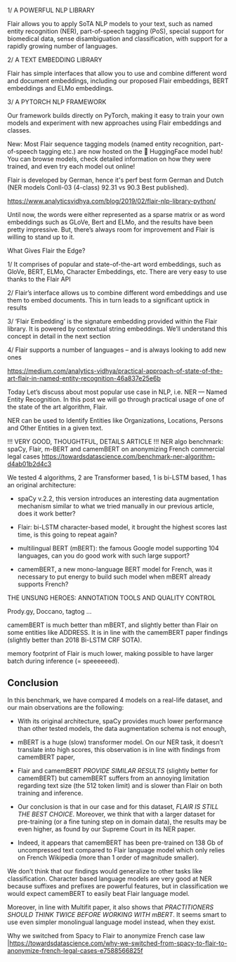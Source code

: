1/ A POWERFUL NLP LIBRARY

Flair allows you to apply SoTA NLP models to your text, such as named entity recognition (NER), part-of-speech tagging (PoS), special support for biomedical data, sense disambiguation and classification, with support for a rapidly growing number of languages.

2/ A TEXT EMBEDDING LIBRARY

Flair has simple interfaces that allow you to use and combine different word and document embeddings, including our proposed Flair embeddings, BERT embeddings and ELMo embeddings.

3/ A PYTORCH NLP FRAMEWORK

Our framework builds directly on PyTorch, making it easy to train your own models and experiment with new approaches using Flair embeddings and classes.


New: Most Flair sequence tagging models (named entity recognition, part-of-speech tagging etc.) are now hosted on the 🤗 HuggingFace model hub! You can browse models, check detailed information on how they were trained, and even try each model out online!


Flair is developed by German, hence it's perf best form German and Dutch 
(NER models Conll-03 (4-class) 92.31 vs 90.3 Best published).


https://www.analyticsvidhya.com/blog/2019/02/flair-nlp-library-python/

Until now, the words were either represented as a sparse matrix or as word embeddings such as GLoVe, Bert and ELMo, and the results have been pretty impressive. But, there’s always room for improvement and Flair is willing to stand up to it.

What Gives Flair the Edge?

1/ It comprises of popular and state-of-the-art word embeddings, such as GloVe, BERT, ELMo, Character Embeddings, etc. There are very easy to use thanks to the Flair API

2/ Flair’s interface allows us to combine different word embeddings and use them to embed documents. This in turn leads to a significant uptick in results

3/ ‘Flair Embedding’ is the signature embedding provided within the Flair library. It is powered by contextual string embeddings. We’ll understand this concept in detail in the next section

4/ Flair supports a number of languages – and is always looking to add new ones


https://medium.com/analytics-vidhya/practical-approach-of-state-of-the-art-flair-in-named-entity-recognition-46a837e25e6b

Today Let’s discuss about most popular use case in NLP, i.e. NER — Named Entity Recognition. In this post we will go through practical usage of one of the state of the art algorithm, Flair.

NER can be used to Identify Entities like Organizations, Locations, Persons and Other Entities in a given text.


!!! VERY GOOD, THOUGHTFUL, DETAILS ARTICLE !!!
NER algo benchmark: spaCy, Flair, m-BERT and camemBERT on anonymizing French commercial legal cases https://towardsdatascience.com/benchmark-ner-algorithm-d4ab01b2d4c3

We tested 4 algorithms, 2 are Transformer based, 1 is bi-LSTM based, 1 has an original architecture:

* spaCy v.2.2, this version introduces an interesting data augmentation mechanism similar to what we tried manually in our previous article, does it work better?

* Flair: bi-LSTM character-based model, it brought the highest scores last time, is this going to repeat again?

* multilingual BERT (mBERT): the famous Google model supporting 104 languages, can you do good work with such large support?

* camemBERT, a new mono-language BERT model for French, was it necessary to put energy to build such model when mBERT already supports French?

THE UNSUNG HEROES: ANNOTATION TOOLS AND QUALITY CONTROL

Prody.gy, Doccano, tagtog ...

camemBERT is much better than mBERT, and slightly better than Flair on some entities like ADDRESS. It is in line with the camemBERT paper findings (slightly better than 2018 Bi-LSTM CRF SOTA).

memory footprint of Flair is much lower, making possible to have larger batch during inference (= speeeeeed).

## Conclusion
In this benchmark, we have compared 4 models on a real-life dataset, and our main observations are the following:

* With its original architecture, spaCy provides much lower performance than other tested models, the data augmentation schema is not enough,

* mBERT is a huge (slow) transformer model. On our NER task, it doesn’t translate into high scores, this observation is in line with findings from camemBERT paper,

* Flair and camemBERT _PROVIDE SIMILAR RESULTS_ (slightly better for camemBERT) but camemBERT suffers from an annoying limitation regarding text size (the 512 token limit) and is slower than Flair on both training and inference.

* Our conclusion is that in our case and for this dataset, *FLAIR IS STILL THE BEST CHOICE*. Moreover, we think that with a larger dataset for pre-training (or a fine tuning step on in domain data), the results may be even higher, as found by our Supreme Court in its NER paper.

* Indeed, it appears that camemBERT has been pre-trained on 138 Gb of uncompressed text compared to Flair language model which only relies on French Wikipedia (more than 1 order of magnitude smaller).


We don’t think that our findings would generalize to other tasks like classification. Character based language models are very good at NER because suffixes and prefixes are powerful features, but in classification we would expect camemBERT to easily beat Flair language model.

Moreover, in line with Multifit paper, it also shows that *PRACTITIONERS SHOULD THINK TWICE BEFORE WORKING WITH mBERT*. It seems smart to use even simpler monolingual language model instead, when they exist.

Why we switched from Spacy to Flair to anonymize French case law |https://towardsdatascience.com/why-we-switched-from-spacy-to-flair-to-anonymize-french-legal-cases-e7588566825f

